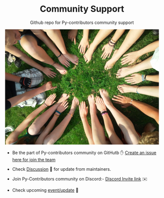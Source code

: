 <h1 align="center">Community Support</h1>

<p align="center">Github repo for Py-contributors community support</p>

<img src="/assets/hands.jpg">

-  Be the part of Py-contributors community on GitHutb ✋ [Create an issue here for join the team](https://github.com/Py-Contributors/support/issues/new?assignees=&labels=invite+me+to+the+organisation&template=invite.yaml&title=Please+invite+me+to+the+GitHub+Community+Organization)

- Check [Discussion](https://github.com/orgs/Py-Contributors/discussions) 💬 for update from maintainers. 

- Join Py-Contributors community on Discord:- [Discord Invite link](https://discord.gg/3MbbNt97) ✉️

- Check upcoming [event/update](https://py-contributors.github.io/updates/index.html) 🎃

